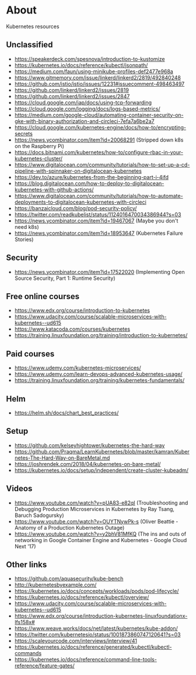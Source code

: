 # About

Kubernetes resources

## Unclassified

- https://speakerdeck.com/spesnova/introduction-to-kustomize
- https://kubernetes.io/docs/reference/kubectl/jsonpath/
- https://medium.com/faun/using-minikube-profiles-def2477e968a
- https://www.gitmemory.com/issue/linkerd/linkerd2/2819/492840248
- https://github.com/istio/istio/issues/12231#issuecomment-498463497
- https://github.com/linkerd/linkerd2/issues/2819
- https://github.com/linkerd/linkerd2/issues/2847
- https://cloud.google.com/iap/docs/using-tcp-forwarding
- https://cloud.google.com/logging/docs/logs-based-metrics/
- https://medium.com/google-cloud/automating-container-security-on-gke-with-binary-authorization-and-circleci-7efa7a6be2a7
- https://cloud.google.com/kubernetes-engine/docs/how-to/encrypting-secrets
- https://news.ycombinator.com/item?id=20068291 (Stripped down k8s on the Raspberry Pi)
- https://docs.bitnami.com/kubernetes/how-to/configure-rbac-in-your-kubernetes-cluster/
- https://www.digitalocean.com/community/tutorials/how-to-set-up-a-cd-pipeline-with-spinnaker-on-digitalocean-kubernetes
- https://dev.to/azure/kubernetes-from-the-beginning-part-i-4ifd
- https://blog.digitalocean.com/how-to-deploy-to-digitalocean-kubernetes-with-github-actions/
- https://www.digitalocean.com/community/tutorials/how-to-automate-deployments-to-digitalocean-kubernetes-with-circleci
- https://banzaicloud.com/blog/pod-security-policy/
- https://twitter.com/readkubelist/status/1124016470034386944?s=03
- https://news.ycombinator.com/item?id=19467067 (Maybe you don't need k8s)
- https://news.ycombinator.com/item?id=18953647 (Kubernetes Failure Stories)

## Security

- https://news.ycombinator.com/item?id=17522020 (Implementing Open Source Security, Part 1: Runtime Security)

## Free online courses

- https://www.edx.org/course/introduction-to-kubernetes
- https://www.udacity.com/course/scalable-microservices-with-kubernetes--ud615
- https://www.katacoda.com/courses/kubernetes
- https://training.linuxfoundation.org/training/introduction-to-kubernetes/

## Paid courses

- https://www.udemy.com/kubernetes-microservices/
- https://www.udemy.com/learn-devops-advanced-kubernetes-usage/
- https://training.linuxfoundation.org/training/kubernetes-fundamentals/

## Helm

- https://helm.sh/docs/chart_best_practices/

## Setup

- https://github.com/kelseyhightower/kubernetes-the-hard-way
- https://github.com/Praqma/LearnKubernetes/blob/master/kamran/Kubernetes-The-Hard-Way-on-BareMetal.md
- https://joshrendek.com/2018/04/kubernetes-on-bare-metal/
- https://kubernetes.io/docs/setup/independent/create-cluster-kubeadm/

## Videos

- https://www.youtube.com/watch?v=pUA83-e82qI (Troubleshooting and Debugging Production Microservices in Kubernetes by Ray Tsang, Baruch Sadogursky)
- https://www.youtube.com/watch?v=OUYTNywPk-s (Oliver Beattie - Anatomy of a Production Kubernetes Outage)
- https://www.youtube.com/watch?v=y2bhV81MfKQ (The ins and outs of networking in Google Container Engine and Kubernetes - Google Cloud Next '17)

## Other links

- https://github.com/aquasecurity/kube-bench
- http://kubernetesbyexample.com/
- https://kubernetes.io/docs/concepts/workloads/pods/pod-lifecycle/
- https://kubernetes.io/docs/reference/kubectl/overview/
- https://www.udacity.com/course/scalable-microservices-with-kubernetes--ud615
- https://www.edx.org/course/introduction-kubernetes-linuxfoundationx-lfs158x#
- https://www.weave.works/docs/net/latest/kubernetes/kube-addon/
- https://twitter.com/kubernetesio/status/1001873860747120641?s=03
- https://scaleyourcode.com/interviews/interview/41
- https://kubernetes.io/docs/reference/generated/kubectl/kubectl-commands
- https://kubernetes.io/docs/reference/command-line-tools-reference/feature-gates/

